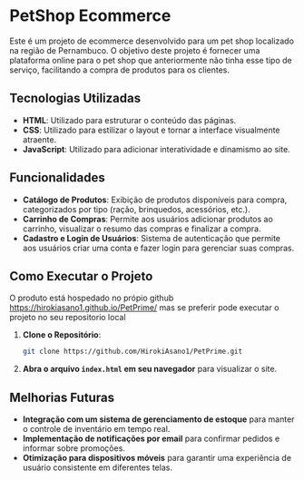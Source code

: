 # PetShop Ecommerce

Este é um projeto de ecommerce desenvolvido para um pet shop localizado na região de Pernambuco. O objetivo deste projeto é fornecer uma plataforma online para o pet shop que anteriormente não tinha esse tipo de serviço, facilitando a compra de produtos para os clientes.

## Tecnologias Utilizadas

- **HTML**: Utilizado para estruturar o conteúdo das páginas.
- **CSS**: Utilizado para estilizar o layout e tornar a interface visualmente atraente.
- **JavaScript**: Utilizado para adicionar interatividade e dinamismo ao site.

## Funcionalidades

- **Catálogo de Produtos**: Exibição de produtos disponíveis para compra, categorizados por tipo (ração, brinquedos, acessórios, etc.).
- **Carrinho de Compras**: Permite aos usuários adicionar produtos ao carrinho, visualizar o resumo das compras e finalizar a compra.
- **Cadastro e Login de Usuários**: Sistema de autenticação que permite aos usuários criar uma conta e fazer login para gerenciar suas compras.
  
## Como Executar o Projeto
O produto está hospedado no própio github https://hirokiasano1.github.io/PetPrime/
mas se preferir pode executar o projeto no seu repositorio local
1. **Clone o Repositório**:
    ```bash
    git clone https://github.com/HirokiAsano1/PetPrime.git
    ```

2. **Abra o arquivo `index.html` em seu navegador** para visualizar o site.

## Melhorias Futuras

- **Integração com um sistema de gerenciamento de estoque** para manter o controle de inventário em tempo real.
- **Implementação de notificações por email** para confirmar pedidos e informar sobre promoções.
- **Otimização para dispositivos móveis** para garantir uma experiência de usuário consistente em diferentes telas.

